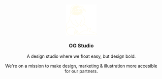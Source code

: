 <div align="center">
<picture align="center" width="360">
    <source media="(prefers-color-scheme: dark)" srcset="logo/otter.svg">
    <source media="(prefers-color-scheme: light)" srcset="logo/otter.svg">
    <img align="center" width="100" height="100" alt="OG Studio logo, an otter." src="logo/otter.svg">
</picture>
</div>

<h3 align="center">OG Studio</h3>

<p align="center">A design studio where we float easy, but design bold.</p>

<p align="center">We're on a mission to make design, marketing & illustration more accesible for our partners.</p>